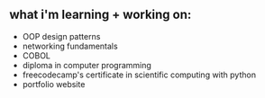 
## what i'm learning + working on:
* OOP design patterns
* networking fundamentals
* COBOL
* diploma in computer programming
* freecodecamp's certificate in scientific computing with python 
* portfolio website

